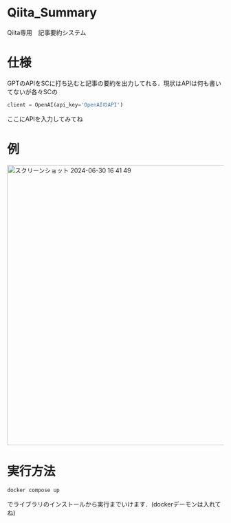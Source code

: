 # Qiita_Summary
Qiita専用　記事要約システム

# 仕様
GPTのAPIをSCに打ち込むと記事の要約を出力してれる．現状はAPIは何も書いてないが各々SCの
```py
client = OpenAI(api_key='OpenAIのAPI')
```
ここにAPIを入力してみてね

# 例
<img width="652" alt="スクリーンショット 2024-06-30 16 41 49" src="https://github.com/anshibagundan/Qiita_Summary/assets/131508158/ab26702a-e8ab-403f-a581-35ccc267629c">

# 実行方法
```bash
docker compose up
```
でライブラリのインストールから実行までいけます．(dockerデーモンは入れてね)

